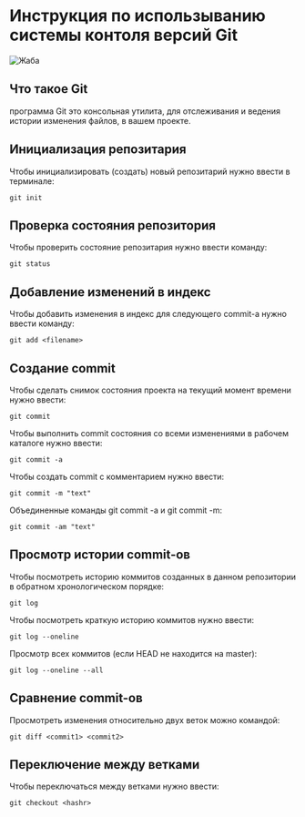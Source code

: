 # **Инструкция по использыванию системы контоля версий Git**

![Жаба](frog.jpg)

## Что такое Git

программа Git это консольная утилита, для отслеживания и ведения истории изменения файлов, в вашем проекте.

## Инициализация репозитария

Чтобы инициализировать (создать) новый репозитарий нужно ввести в терминале:

    git init

## Проверка состояния репозитория

Чтобы проверить состояние репозитария нужно ввести команду:

    git status

 ## Добавление изменений в индекс

 Чтобы добавить изменения в индекс для следующего commit-а нужно ввести команду:
   
    git add <filename>

## Создание commit

Чтобы сделать снимок состояния проекта на текущий момент времени нужно ввести:

    git commit

Чтобы выполнить commit состояния со всеми изменениями в рабочем каталоге нужно ввести:

    git commit -a

Чтобы создать commit с комментарием нужно ввести:

    git commit -m "text"

Объединенные команды git commit -a и git commit -m:

    git commit -am "text"

## Просмотр истории commit-ов

Чтобы посмотреть историю коммитов созданных в данном репозитории в обратном хронологическом порядке:

    git log

Чтобы посмотреть краткую историю коммитов нужно ввести:

    git log --oneline

Просмотр всех коммитов (если HEAD не находится на master):

    git log --oneline --all

## Сравнение commit-ов

Просмотреть изменения относительно двух веток можно командой:

    git diff <commit1> <commit2>

## Переключение между ветками

Чтобы переключаться между ветками нужно ввести:

    git checkout <hashr>

